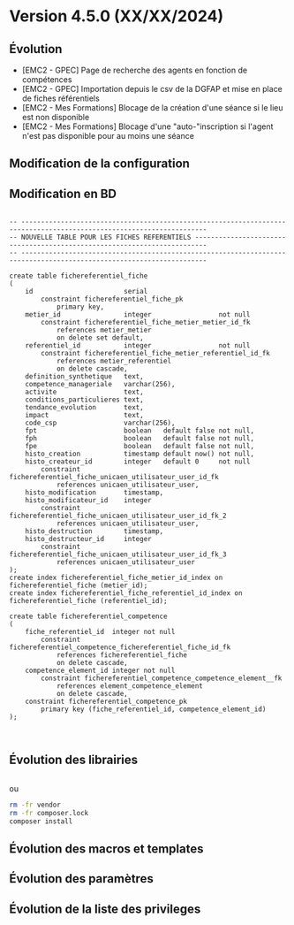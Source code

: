 # Version 4.5.0 (XX/XX/2024)

## Évolution

- [EMC2 - GPEC] Page de recherche des agents en fonction de compétences
- [EMC2 - GPEC] Importation depuis le csv de la DGFAP et mise en place de fiches référentiels
- [EMC2 - Mes Formations] Blocage de la création d'une séance si le lieu est non disponible
- [EMC2 - Mes Formations] Blocage d'une "auto-"inscription si l'agent n'est pas disponible pour au moins une séance


## Modification de la configuration

## Modification en BD

```postgresql

-- ---------------------------------------------------------------------------------------------------------------------
-- NOUVELLE TABLE POUR LES FICHES REFERENTIELS -------------------------------------------------------------------------
-- ---------------------------------------------------------------------------------------------------------------------

create table fichereferentiel_fiche
(
    id                       serial
        constraint fichereferentiel_fiche_pk
            primary key,
    metier_id                integer                 not null
        constraint fichereferentiel_fiche_metier_metier_id_fk
            references metier_metier
            on delete set default,
    referentiel_id           integer                 not null
        constraint fichereferentiel_fiche_metier_referentiel_id_fk
            references metier_referentiel
            on delete cascade,
    definition_synthetique   text,
    competence_manageriale   varchar(256),
    activite                 text,
    conditions_particulieres text,
    tendance_evolution       text,
    impact                   text,
    code_csp                 varchar(256),
    fpt                      boolean   default false not null,
    fph                      boolean   default false not null,
    fpe                      boolean   default false not null,
    histo_creation           timestamp default now() not null,
    histo_createur_id        integer   default 0     not null
        constraint fichereferentiel_fiche_unicaen_utilisateur_user_id_fk
            references unicaen_utilisateur_user,
    histo_modification       timestamp,
    histo_modificateur_id    integer
        constraint fichereferentiel_fiche_unicaen_utilisateur_user_id_fk_2
            references unicaen_utilisateur_user,
    histo_destruction        timestamp,
    histo_destructeur_id     integer
        constraint fichereferentiel_fiche_unicaen_utilisateur_user_id_fk_3
            references unicaen_utilisateur_user
);
create index fichereferentiel_fiche_metier_id_index on fichereferentiel_fiche (metier_id);
create index fichereferentiel_fiche_referentiel_id_index on fichereferentiel_fiche (referentiel_id);

create table fichereferentiel_competence
(
    fiche_referentiel_id  integer not null
        constraint fichereferentiel_competence_fichereferentiel_fiche_id_fk
            references fichereferentiel_fiche
            on delete cascade,
    competence_element_id integer not null
        constraint fichereferentiel_competence_competence_element__fk
            references element_competence_element
            on delete cascade,
    constraint fichereferentiel_competence_pk
        primary key (fiche_referentiel_id, competence_element_id)
);



```
## Évolution des librairies

```bash
```

ou

```bash
rm -fr vendor
rm -fr composer.lock
composer install
```

## Évolution des macros et templates

## Évolution des paramètres

## Évolution de la liste des privileges


